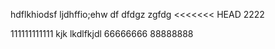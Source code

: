 hdflkhiodsf
ljdhffio;ehw
df
dfdgz
zgfdg
<<<<<<< HEAD
2222

111111111111
kjk
lkdlfkjdl
66666666
88888888

